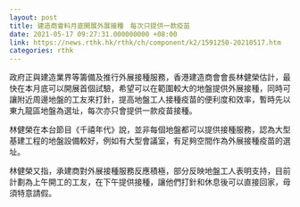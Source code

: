 ```yaml
---
layout: post
title: 建造商會料月底開展外展接種　每次只提供一款疫苗
date: 2021-05-17 09:27:31.000000000 +08:00
link: https://news.rthk.hk/rthk/ch/component/k2/1591250-20210517.htm
categories: rthk
---
```


政府正與建造業界等籌備及推行外展接種服務，香港建造商會會長林健榮估計，最快在本月底可以開展首個試驗，希望可以在範圍較大的地盤提供外展接種，同時可讓附近周邊地盤的工友來打針，提高地盤工人接種疫苗的便利度和效率，暫時先以東九龍區地盤為選址，每次亦只會提供一款疫苗接種。

林健榮在本台節目《千禧年代》說，並非每個地盤都可以提供接種服務，認為大型基建工程的地盤設備較好，例如有大型會議室，有足夠空間作為外展接種疫苗的選址。

林健榮又指，承建商對外展接種服務反應積極，部分反映地盤工人表明支持，目前計劃為上午開工的工友，在下午提供接種，讓他們打針和休息後可以直接回家，毋須特意請假。
